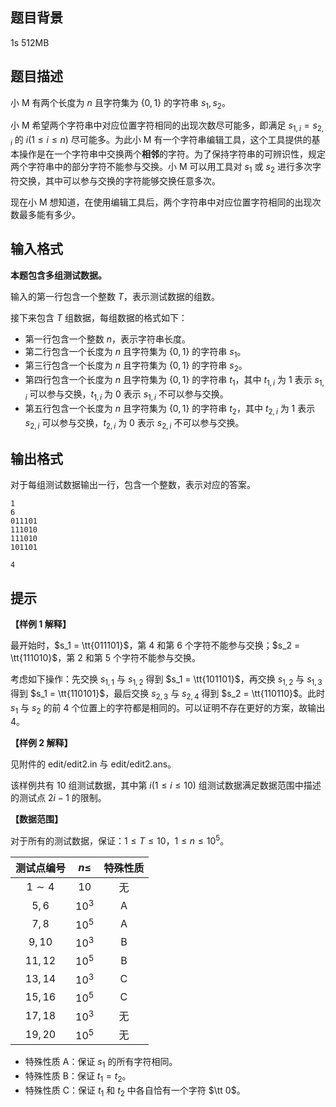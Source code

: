 ## 题目背景
1s 512MB

## 题目描述
小 M 有两个长度为 $n$ 且字符集为 $\{0, 1\}$ 的字符串 $s_1, s_2$。

小 M 希望两个字符串中对应位置字符相同的出现次数尽可能多，即满足 $s_{1,i} = s_{2,i}$ 的 $i(1 \leq i \leq n)$ 尽可能多。为此小 M 有一个字符串编辑工具，这个工具提供的基本操作是在一个字符串中交换两个**相邻**的字符。为了保持字符串的可辨识性，规定两个字符串中的部分字符不能参与交换。小 M 可以用工具对 $s_1$ 或 $s_2$ 进行多次字符交换，其中可以参与交换的字符能够交换任意多次。

现在小 M 想知道，在使用编辑工具后，两个字符串中对应位置字符相同的出现次数最多能有多少。

## 输入格式
**本题包含多组测试数据。**

输入的第一行包含一个整数 $T$，表示测试数据的组数。

接下来包含 $T$ 组数据，每组数据的格式如下：

- 第一行包含一个整数 $n$，表示字符串长度。
- 第二行包含一个长度为 $n$ 且字符集为 $\{0, 1\}$ 的字符串 $s_1$。
- 第三行包含一个长度为 $n$ 且字符集为 $\{0, 1\}$ 的字符串 $s_2$。
- 第四行包含一个长度为 $n$ 且字符集为 $\{0, 1\}$ 的字符串 $t_1$，其中 $t_{1,i}$ 为 $1$ 表示 $s_{1,i}$ 可以参与交换，$t_{1,i}$ 为 $0$ 表示 $s_{1,i}$ 不可以参与交换。
- 第五行包含一个长度为 $n$ 且字符集为 $\{0, 1\}$ 的字符串 $t_2$，其中 $t_{2,i}$ 为 $1$ 表示 $s_{2,i}$ 可以参与交换，$t_{2,i}$ 为 $0$ 表示 $s_{2,i}$ 不可以参与交换。

## 输出格式
对于每组测试数据输出一行，包含一个整数，表示对应的答案。

```input1
1
6
011101
111010
111010
101101
```

```output1
4
```

## 提示
**【样例 1 解释】**

最开始时，$s_1 = \tt{011101}$，第 $4$ 和第 $6$ 个字符不能参与交换；$s_2 = \tt{111010}$，第 $2$ 和第 $5$ 个字符不能参与交换。

考虑如下操作：先交换 $s_{1,1}$ 与 $s_{1,2}$ 得到 $s_1 = \tt{101101}$，再交换 $s_{1,2}$ 与 $s_{1,3}$ 得到 $s_1 = \tt{110101}$，最后交换 $s_{2,3}$ 与 $s_{2,4}$ 得到 $s_2 = \tt{110110}$。此时 $s_1$ 与 $s_2$ 的前 $4$ 个位置上的字符都是相同的。可以证明不存在更好的方案，故输出 $4$。

**【样例 2 解释】**

见附件的 edit/edit2.in 与 edit/edit2.ans。

该样例共有 $10$ 组测试数据，其中第 $i(1 \leq i \leq 10)$ 组测试数据满足数据范围中描述的测试点 $2i - 1$ 的限制。

**【数据范围】**

对于所有的测试数据，保证：$1 \leq T \leq 10$，$1 \leq n \leq 10^5$。

| 测试点编号 | $n\leq$ | 特殊性质 |
| :----------: | :----------: | :----------: |
| $1\sim 4$ | $10$ | 无 |
| $5,6$ | $10^3$ | A |
| $7,8$ | $10^5$ | A |
| $9,10$ | $10^3$ | B |
| $11,12$ | $10^5$ | B |
| $13,14$ | $10^3$ | C |
| $15,16$ | $10^5$ | C |
| $17,18$ | $10^3$ | 无 |
| $19,20$ | $10^5$ | 无 |


- 特殊性质 A：保证 $s_1$ 的所有字符相同。
- 特殊性质 B：保证 $t_1 = t_2$。
- 特殊性质 C：保证 $t_1$ 和 $t_2$ 中各自恰有一个字符  $\tt 0$。

